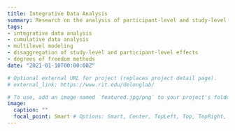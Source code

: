 ```yaml
---
title: Integrative Data Analysis
summary: Research on the analysis of participant-level and study-level data from multiple studies.
tags:
- integrative data analysis
- cumulative data analysis
- multilevel modeling
- disaggregation of study-level and participant-level effects
- degrees of freedom methods
date: "2021-01-10T00:00:00Z"

# Optional external URL for project (replaces project detail page).
# external_link: https://www.rit.edu/delonglab/

# To use, add an image named `featured.jpg/png` to your project's folder.
image:
  caption: ""
  focal_point: Smart # Options: Smart, Center, TopLeft, Top, TopRight, Left, Right, BottomLeft, Bottom, BottomRight
---
```

